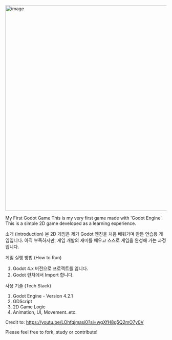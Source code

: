 <img width="929" height="643" alt="image" src="https://github.com/user-attachments/assets/d3215336-400a-4d6d-b5f2-bb8f027419da" />

My First Godot Game
This is my very first game made with 'Godot Engine'.
This is a simple 2D game developed as a learning experience.

소개 (Introduction)
본 2D 게임은 제가 Godot 엔진을 처음 배워가며 만든 연습용 게임입니다. 아직 부족하지만, 게임 개발의 재미를 배우고 스스로 게임을 완성해 가는 과정입니다.

게임 실행 방법 (How to Run)
1. Godot 4.x 버전으로 프로젝트를 엽니다.
2. Godot 런처에서 Import 합니다.

사용 기술 (Tech Stack)
1. Godot Engine - Version 4.2.1
2. GDScript
3. 2D Game Logic
4. Animation, UI, Movement..etc.

Credit to: https://youtu.be/LOhfqjmasi0?si=wgXfH8g5Q2mO7y0V

Please feel free to fork, study or contribute!
